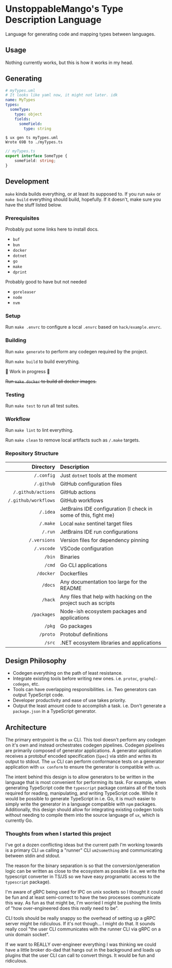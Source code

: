 # UnstoppableMango's Type Description Language

Language for generating code and mapping types between languages.

## Usage

Nothing currently works, but this is how it works in my head.

## Generating

```yaml
# myTypes.uml
# It looks like yaml now, it might not later. idk
name: MyTypes
types:
  someType:
    type: object
    fields:
      someField:
        type: string
```

```shell
$ ux gen ts myTypes.uml
Wrote 69B to ./myTypes.ts
```

```ts
// myTypes.ts
export interface SomeType {
	someField: string;
}
```

## Development

`make` kinda builds everything, or at least its supposed to.
If you run `make` or `make build` everything should build, hopefully.
If it doesn't, make sure you have the stuff listed below.

### Prerequisites

Probably put some links here to install docs.

- `buf`
- `bun`
- `docker`
- `dotnet`
- `go`
- `make`
- `dprint`

Probably good to have but not needed

- `goreleaser`
- `node`
- `nvm`

### Setup

Run `make .envrc` to configure a local `.envrc` based on `hack/example.envrc`.

### Building

Run `make generate` to perform any codegen required by the project.

Run `make build` to build everything.

🚧 Work in progress 🚧

~~Run `make docker` to build all docker images.~~

### Testing

Run `make test` to run all test suites.

### Workflow

Run `make lint` to lint everything.

Run `make clean` to remove local artifacts such as `/.make` targets.

### Repository Structure

|            Directory | Description                                                     |
| -------------------: | :-------------------------------------------------------------- |
|           `/.config` | Just `dotnet` tools at the moment                               |
|           `/.github` | GitHub configuration files                                      |
|   `/.github/actions` | GitHub actions                                                  |
| `/.github/workflows` | GitHub workflows                                                |
|             `/.idea` | JetBrains IDE configuration (I check in some of this, fight me) |
|             `/.make` | Local `make` sentinel target files                              |
|              `/.run` | JetBrains IDE run configurations                                |
|         `/.versions` | Version files for dependency pinning                            |
|           `/.vscode` | VSCode configuration                                            |
|               `/bin` | Binaries                                                        |
|               `/cmd` | Go CLI applications                                             |
|            `/docker` | Dockerfiles                                                     |
|              `/docs` | Any documentation too large for the README                      |
|              `/hack` | Any files that help with hacking on the project such as scripts |
|          `/packages` | Node-ish ecosystem packages and applications                    |
|               `/pkg` | Go packages                                                     |
|             `/proto` | Protobuf definitions                                            |
|               `/src` | .NET ecosystem libraries and applications                       |

## Design Philosophy

- Codegen everything on the path of least resistance.
- Integrate existing tools before writing new ones. i.e. `protoc`, `graphql-codegen`, etc.
- Tools can have overlapping responsibilities. i.e. Two generators can output TypeScript code.
- Developer productivity and ease of use takes priority.
- Output the least amount code to accomplish a task. i.e. Don't generate a `package.json` in a TypeScript generator.

## Architecture

The primary entrypoint is the `ux` CLI.
This tool doesn't perform any codegen on it's own and instead orchestrates codegen pipelines.
Codegen pipelines are primarily composed of generator applications.
A generator application receives a protobuf encoded specification (`Spec`) via stdin and writes its output to stdout.
The `ux` CLI can perform conformance tests on a generator application with `ux conform` to ensure the generator is compatible with `ux`.

The intent behind this design is to allow generators to be written in the language that is most convenient for performing its task.
For example, when generating TypeScript code the `typescript` package contains all of the tools required for reading, manipulating, and writing TypeScript code.
While it would be possible to generate TypeScript in i.e. Go, it is much easier to simply write the generator in a language compatible with `npm` packages.
Additionally, this design should allow for integrating existing codegen tools without needing to compile them into the source language of `ux`, which is currently Go.

### Thoughts from when I started this project

I've got a dozen conflicting ideas but the current path I'm working towards is a primary CLI `um` calling a "runner" CLI `um2something` and communicating between stdin and stdout.

The reason for the binary separation is so that the conversion/generation logic can be written as close to the ecosystem as possible (i.e. we write the typescript converter in TS/JS so we have easy programatic access to the `typescript` package).

I'm aware of gRPC being used for IPC on unix sockets so I thought it could be fun and at least semi-correct to have the two processes communicate this way.
As fun as that might be, I'm worried I might be pushing the limits of "how over-engineered does this _really_ need to be".

CLI tools should be really snappy so the overhead of setting up a gRPC server might be ridiculous. If it's not though... I might do that. It sounds really cool "the user CLI communicates with the runner CLI via gRPC on a unix domain socket".

If we want to REALLY over-engineer everything I was thinking we could have a little broker do-dad that hangs out in the background and loads up plugins that the user CLI can call to convert things. It would be fun and ridiculous.
